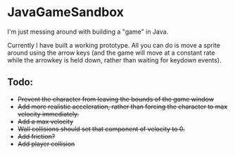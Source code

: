# JavaGameSandbox

I'm just messing around with building a "game" in Java.

Currently I have built a working prototype. All you can do is move a sprite around using the arrow keys (and the game will move at a constant rate while the arrowkey is held down, rather than waiting for keydown events).

## Todo:

- ~~Prevent the character from leaving the bounds of the game window~~
- ~~Add more realistic acceleration, rather than forcing the character to max velocity immediately.~~
- ~~Add a max velocity~~
- ~~Wall collisions should set that component of velocity to 0.~~
- ~~Add friction?~~
- ~~Add player collision~~